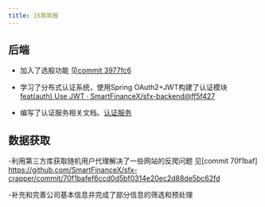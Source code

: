 ```yaml
---
title: 15周周报
---
```


## 后端

- 加入了选股功能 见[commit 3977fc6](https://github.com/SmartFinanceX/sfx-backend/commit/3977fc6480c23184851405fce735730c65f5ca60)
- 学习了分布式认证系统，使用Spring OAuth2+JWT构建了认证模块[feat(auth) Use JWT · SmartFinanceX/sfx-backend@ff5f427](https://github.com/SmartFinanceX/sfx-backend/commit/ff5f427e9f0792102017f3781e0e77a7879928cf)

- 编写了认证服务相关文档。[认证服务](../script/auth.md)

## 数据获取

-利用第三方库获取随机用户代理解决了一些网站的反爬问题 见[commit 70f1baf]
https://github.com/SmartFinanceX/sfx-crapper/commit/70f1bafef6ccd0d5bf0314e20ec2d88de5bc62fd

-补充和完善公司基本信息并完成了部分信息的筛选和预处理
